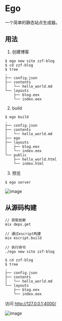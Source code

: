 # Ego

一个简单的静态站点生成器。

## 用法

1. 创建博客

```
$ ego new site zzf-blog
$ cd zzf-blog
$ tree
.
├── config.json
├── contents
│   └── hello_world.md
└── layouts
    ├── blog.eex
    └── index.eex
```

2. build

```
$ ego build
.
├── config.json
├── contents
│   └── hello_world.md
├── ego
├── layouts
│   ├── blog.eex
│   └── index.eex
└── public
    ├── hello_world.html
    └── index.html
```

3. 预览

```
$ ego server
```

![image](https://user-images.githubusercontent.com/6822558/125239643-85012900-e31b-11eb-9188-347b1f4a45da.png)

## 从源码构建

```
// 获取依赖
mix deps.get

// 通过escript构建
mix escript.build

// 执行命令
./ego new site zzf-blog

$ cd zzf-blog
$ tree
.
├── config.json
├── contents
│   └── hello_world.md
└── layouts
    ├── blog.eex
    └── index.eex
```

访问 http://127.0.0.1:4000/

![image](https://user-images.githubusercontent.com/6822558/125239643-85012900-e31b-11eb-9188-347b1f4a45da.png)
